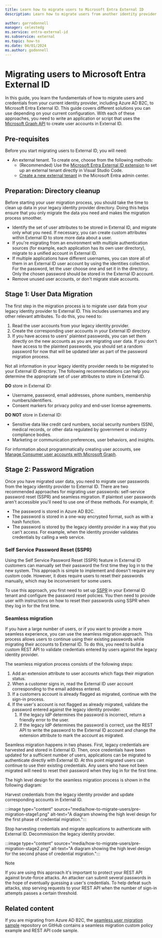 ```yaml
---
title: Learn how to migrate users to Microsoft Entra External ID
description: Learn how to migrate users from another identity provider to Microsoft Entra External ID.
 
author: garrodonnell   
manager: celestedg
ms.service: entra-external-id
ms.subservice: external
ms.topic: how-to
ms.date: 04/01/2024
ms.author: godonnell
---
```


# Migrating users to Microsoft Entra External ID

In this guide, you learn the fundamentals of how to migrate users and credentials from your current identity provider, including Azure AD B2C, to Microsoft Entra External ID. This guide covers different solutions you can use depending on your current configuration. With each of these approaches, you need to write an application or script that uses the [Microsoft Graph API](/graph/api/resources/identity-network-access-overview) to create user accounts in External ID.

## Pre-requisites

Before you start migrating users to External ID, you will need:

- An external tenant. To create one, choose from the following methods:
  - (Recommended) Use the [Microsoft Entra External ID extension](https://aka.ms/ciamvscode/samples/marketplace) to set up an external tenant directly in Visual Studio Code.
  - [Create a new external tenant](how-to-create-external-tenant-portal.md) in the Microsoft Entra admin center.

## Preparation: Directory cleanup

Before starting your user migration process, you should take the time to clean up data in your legacy identity provider directory. Doing this helps ensure that you only migrate the data you need and makes the migration process smoother.

- Identify the set of user attributes to be stored in External ID, and migrate only what you need. If necessary, you can create custom attributes within External ID to store more data about a user.
- If you're migrating from an environment with multiple authentication sources (for example, each application has its own user directory), migrate to a unified account in External ID.
- If multiple applications have different usernames, you can store all of them in an External ID user account by using the identities collection. For the password, let the user choose one and set it in the directory. Only the chosen password should be stored in the External ID account.
- Remove unused user accounts, or don't migrate stale accounts.

## Stage 1: User Data Migration

The first step in the migration process is to migrate user data from your legacy identity provider to External ID. This includes usernames and any other relevant attributes. To do this, you need to:

1. Read the user accounts from your legacy identity provider. 
1. Create the corresponding user accounts in your External ID directory.
1. If you have access to users' plaintext passwords, you can set them directly on the new accounts as you are migrating user data. If you don't have access to the plaintext passwords, you should set a random password for now that will be updated later as part of the password migration process. 

Not all information in your legacy identity provider needs to be migrated to your External ID directory. The following recommendations can help you determine the appropriate set of user attributes to store in External ID.

**DO** store in External ID:

- Username, password, email addresses, phone numbers, membership numbers/identifiers.
- Consent markers for privacy policy and end-user license agreements.

**DO NOT** store in External ID:

- Sensitive data like credit card numbers, social security numbers (SSN), medical records, or other data regulated by government or industry compliance bodies.
- Marketing or communication preferences, user behaviors, and insights.

For information about programmatically creating user accounts, see [Manage Consumer user accounts with Microsoft Graph](/graph/api/user-post-users?view=graph-rest-1.0&tabs=http#example-2-create-a-user-with-social-and-local-account-identities-in-azure-ad-b2c&preserve-view=true).  

## Stage 2: Password Migration

Once you have migrated user data, you need to migrate user passwords from the legacy identity provider to External ID. There are two recommended approaches for migrating user passwords: self-service password reset (SSPR) and seamless migration. If plaintext user passwords aren't accessible you'll need to use one of these methods. For example, if: 

- The password is stored in Azure AD B2C. 
- The password is stored in a one-way encrypted format, such as with a hash function. 
- The password is stored by the legacy identity provider in a way that you can't access. For example, when the identity provider validates credentials by calling a web service. 

### Self Service Password Reset (SSPR)

Using the Self Service Password Reset (SSPR) feature in External ID customers can manually set their password the first time they log in to the new system. This approach is simple to implement and doesn't require any custom code.  However, it does require users to reset their passwords manually, which may be inconvenient for some users.

To use this approach, you first need to set up [SSPR](how-to-enable-password-reset-customers.md) in your External ID tenant and configure the password reset policies. You then need to provide user with instructions on how to reset their passwords using SSPR when they log in for the first time.

### Seamless migration

If you have a large number of users, or if you want to provide a more seamless experience, you can use the seamless migration approach. This process allows users to continue using their existing passwords while migrating their accounts to External ID. To do this, you need to build a custom REST API to validate credentials entered by users against the legacy identity provider. 

The seamless migration process consists of the following steps:

1. Add an extension attribute to user accounts which flags their migration status. 
1. When a customer signs in, read the External ID user account corresponding to the email address entered. 
1. If a customers account is already flagged as migrated, continue with the sign-in process.
1. If the user's account is not flagged as already migrated, validate the password entered against the legacy identity provider. 
    1. If the legacy IdP determines the password is incorrect, return a friendly error to the user. 
    1. If the legacy IdP determines the password is correct, use the REST API to write the password to the External ID account and change the extension attribute to mark the account as migrated.

Seamless migration happens in two phases. First, legacy credentials are harvested and stored in External ID. Then, once credentials have been updated for a sufficient number of users, applications can be migrated to authenticate directly with External ID. At this point migrated users can continue to use their existing credentials. Any users who have not been migrated will need to reset their password when they log in for the first time.

The high level design for the seamless migration process is shown in the following diagram:

Harvest credentials from the legacy identity provider and update corresponding accounts in External ID.

:::image type="content" source="media/how-to-migrate-users/pre-migration-stage1.png" alt-text="A diagram showing the high level design for the first phase of credential migration.":::

Stop harvesting credentials and migrate applications to authenticate with External ID. Decommission the legacy identity provider.

:::image type="content" source="media/how-to-migrate-users/pre-migration-stage2.png" alt-text="A diagram showing the high level design for the second phase of credential migration.":::

> [!Note]
> If you are using this approach it's important to protect your REST API against brute-force attacks. An attacker can submit several passwords in the hope of eventually guessing a user's credentials. To help defeat such attacks, stop serving requests to your REST API when the number of sign-in attempts passes a certain threshold.

## Related content

If you are migrating from Azure AD B2C, the [seamless user migration sample](https://github.com/azure-ad-b2c/samples/tree/master/policies/migrate-to-entra-external-id-for-customers) repository on GitHub contains a seamless migration custom policy example and REST API code sample.
